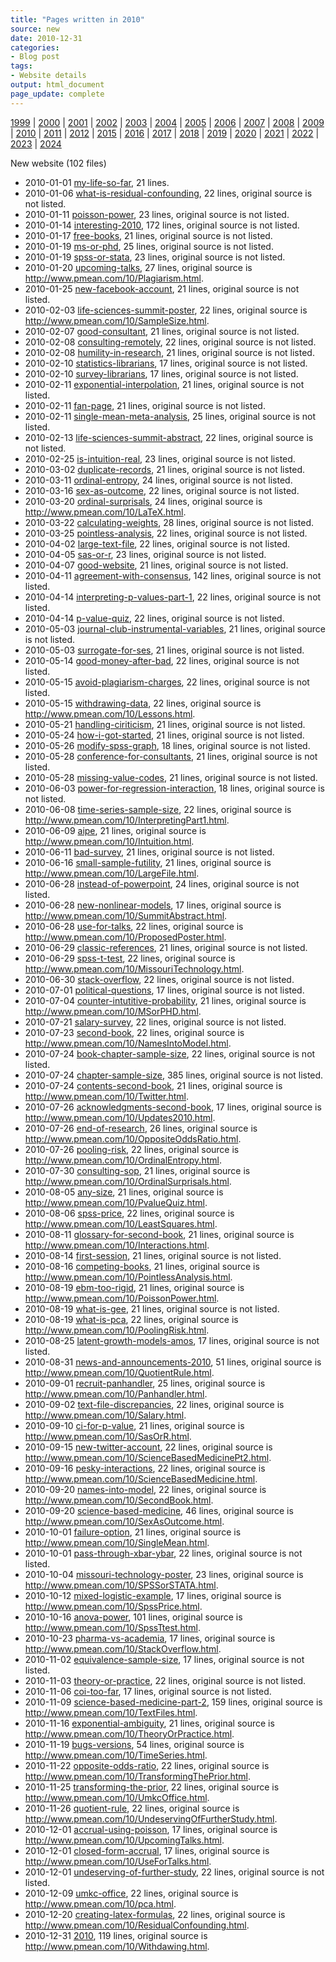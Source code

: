```yaml
---
title: "Pages written in 2010"
source: new
date: 2010-12-31
categories:
- Blog post
tags:
- Website details
output: html_document
page_update: complete
---
```

 
[1999](http://new.pmean.com/1999/) | [2000](http://new.pmean.com/2000/) | [2001](http://new.pmean.com/2001/) | [2002](http://new.pmean.com/2002/) | [2003](http://new.pmean.com/2003/) | [2004](http://new.pmean.com/2004/) | [2005](http://new.pmean.com/2005/) | [2006](http://new.pmean.com/2006/) | [2007](http://new.pmean.com/2007/) | [2008](http://new.pmean.com/2008/) | [2009](http://new.pmean.com/2009/) | [2010](http://new.pmean.com/2010/) | [2011](http://new.pmean.com/2011/) | [2012](http://new.pmean.com/2012/) | [2015](http://new.pmean.com/2015/) | [2016](http://new.pmean.com/2016/) | [2017](http://new.pmean.com/2017/) | [2018](http://new.pmean.com/2018/) | [2019](http://new.pmean.com/2019/) | [2020](http://new.pmean.com/2020/) | [2021](http://new.pmean.com/2021/) | [2022](http://new.pmean.com/2022/) | [2023](http://new.pmean.com/2023/) | [2024](http://new.pmean.com/2024/)
 
New website (102 files)
 
+ 2010-01-01 [my-life-so-far](http://new.pmean.com/my-life-so-far/),  21 lines.  
+ 2010-01-06 [what-is-residual-confounding](http://new.pmean.com/what-is-residual-confounding/),  22 lines, original source is not listed.  
+ 2010-01-11 [poisson-power](http://new.pmean.com/poisson-power/),  23 lines, original source is not listed.  
+ 2010-01-14 [interesting-2010](http://new.pmean.com/interesting-2010/),  172 lines, original source is not listed.  
+ 2010-01-17 [free-books](http://new.pmean.com/free-books/),  21 lines, original source is not listed.  
+ 2010-01-19 [ms-or-phd](http://new.pmean.com/ms-or-phd/),  25 lines, original source is not listed.  
+ 2010-01-19 [spss-or-stata](http://new.pmean.com/spss-or-stata/),  23 lines, original source is not listed.  
+ 2010-01-20 [upcoming-talks](http://new.pmean.com/upcoming-talks/),  27 lines, original source is http://www.pmean.com/10/Plagiarism.html.  
+ 2010-01-25 [new-facebook-account](http://new.pmean.com/new-facebook-account/),  21 lines, original source is not listed.  
+ 2010-02-03 [life-sciences-summit-poster](http://new.pmean.com/life-sciences-summit-poster/),  22 lines, original source is http://www.pmean.com/10/SampleSize.html.  
+ 2010-02-07 [good-consultant](http://new.pmean.com/good-consultant/),  21 lines, original source is not listed.  
+ 2010-02-08 [consulting-remotely](http://new.pmean.com/consulting-remotely/),  22 lines, original source is not listed.  
+ 2010-02-08 [humility-in-research](http://new.pmean.com/humility-in-research/),  21 lines, original source is not listed.  
+ 2010-02-10 [statistics-librarians](http://new.pmean.com/statistics-librarians/),  17 lines, original source is not listed.  
+ 2010-02-10 [survey-librarians](http://new.pmean.com/survey-librarians/),  17 lines, original source is not listed.  
+ 2010-02-11 [exponential-interpolation](http://new.pmean.com/exponential-interpolation/),  21 lines, original source is not listed.  
+ 2010-02-11 [fan-page](http://new.pmean.com/fan-page/),  21 lines, original source is not listed.  
+ 2010-02-11 [single-mean-meta-analysis](http://new.pmean.com/single-mean-meta-analysis/),  25 lines, original source is not listed.  
+ 2010-02-13 [life-sciences-summit-abstract](http://new.pmean.com/life-sciences-summit-abstract/),  22 lines, original source is not listed.  
+ 2010-02-25 [is-intuition-real](http://new.pmean.com/is-intuition-real/),  23 lines, original source is not listed.  
+ 2010-03-02 [duplicate-records](http://new.pmean.com/duplicate-records/),  21 lines, original source is not listed.  
+ 2010-03-11 [ordinal-entropy](http://new.pmean.com/ordinal-entropy/),  24 lines, original source is not listed.  
+ 2010-03-16 [sex-as-outcome](http://new.pmean.com/sex-as-outcome/),  22 lines, original source is not listed.  
+ 2010-03-20 [ordinal-surprisals](http://new.pmean.com/ordinal-surprisals/),  24 lines, original source is http://www.pmean.com/10/LaTeX.html.  
+ 2010-03-22 [calculating-weights](http://new.pmean.com/calculating-weights/),  28 lines, original source is not listed.  
+ 2010-03-25 [pointless-analysis](http://new.pmean.com/pointless-analysis/),  22 lines, original source is not listed.  
+ 2010-04-02 [large-text-file](http://new.pmean.com/large-text-file/),  22 lines, original source is not listed.  
+ 2010-04-05 [sas-or-r](http://new.pmean.com/sas-or-r/),  23 lines, original source is not listed.  
+ 2010-04-07 [good-website](http://new.pmean.com/good-website/),  21 lines, original source is not listed.  
+ 2010-04-11 [agreement-with-consensus](http://new.pmean.com/agreement-with-consensus/),  142 lines, original source is not listed.  
+ 2010-04-14 [interpreting-p-values-part-1](http://new.pmean.com/interpreting-p-values-part-1/),  22 lines, original source is not listed.  
+ 2010-04-14 [p-value-quiz](http://new.pmean.com/p-value-quiz/),  22 lines, original source is not listed.  
+ 2010-05-03 [journal-club-instrumental-variables](http://new.pmean.com/journal-club-instrumental-variables/),  21 lines, original source is not listed.  
+ 2010-05-03 [surrogate-for-ses](http://new.pmean.com/surrogate-for-ses/),  21 lines, original source is not listed.  
+ 2010-05-14 [good-money-after-bad](http://new.pmean.com/good-money-after-bad/),  22 lines, original source is not listed.  
+ 2010-05-15 [avoid-plagiarism-charges](http://new.pmean.com/avoid-plagiarism-charges/),  22 lines, original source is not listed.  
+ 2010-05-15 [withdrawing-data](http://new.pmean.com/withdrawing-data/),  22 lines, original source is http://www.pmean.com/10/Lessons.html.  
+ 2010-05-21 [handling-ciriticism](http://new.pmean.com/handling-ciriticism/),  21 lines, original source is not listed.  
+ 2010-05-24 [how-i-got-started](http://new.pmean.com/how-i-got-started/),  21 lines, original source is not listed.  
+ 2010-05-26 [modify-spss-graph](http://new.pmean.com/modify-spss-graph/),  18 lines, original source is not listed.  
+ 2010-05-28 [conference-for-consultants](http://new.pmean.com/conference-for-consultants/),  21 lines, original source is not listed.  
+ 2010-05-28 [missing-value-codes](http://new.pmean.com/missing-value-codes/),  21 lines, original source is not listed.  
+ 2010-06-03 [power-for-regression-interaction](http://new.pmean.com/power-for-regression-interaction/),  18 lines, original source is not listed.  
+ 2010-06-08 [time-series-sample-size](http://new.pmean.com/time-series-sample-size/),  22 lines, original source is http://www.pmean.com/10/InterpretingPart1.html.  
+ 2010-06-09 [aipe](http://new.pmean.com/aipe/),  21 lines, original source is http://www.pmean.com/10/Intuition.html.  
+ 2010-06-11 [bad-survey](http://new.pmean.com/bad-survey/),  21 lines, original source is not listed.  
+ 2010-06-16 [small-sample-futility](http://new.pmean.com/small-sample-futility/),  21 lines, original source is http://www.pmean.com/10/LargeFile.html.  
+ 2010-06-28 [instead-of-powerpoint](http://new.pmean.com/instead-of-powerpoint/),  24 lines, original source is not listed.  
+ 2010-06-28 [new-nonlinear-models](http://new.pmean.com/new-nonlinear-models/),  17 lines, original source is http://www.pmean.com/10/SummitAbstract.html.  
+ 2010-06-28 [use-for-talks](http://new.pmean.com/use-for-talks/),  22 lines, original source is http://www.pmean.com/10/ProposedPoster.html.  
+ 2010-06-29 [classic-references](http://new.pmean.com/classic-references/),  21 lines, original source is not listed.  
+ 2010-06-29 [spss-t-test](http://new.pmean.com/spss-t-test/),  22 lines, original source is http://www.pmean.com/10/MissouriTechnology.html.  
+ 2010-06-30 [stack-overflow](http://new.pmean.com/stack-overflow/),  22 lines, original source is not listed.  
+ 2010-07-01 [political-questions](http://new.pmean.com/political-questions/),  17 lines, original source is not listed.  
+ 2010-07-04 [counter-intutitive-probability](http://new.pmean.com/counter-intutitive-probability/),  21 lines, original source is http://www.pmean.com/10/MSorPHD.html.  
+ 2010-07-21 [salary-survey](http://new.pmean.com/salary-survey/),  22 lines, original source is not listed.  
+ 2010-07-23 [second-book](http://new.pmean.com/second-book/),  22 lines, original source is http://www.pmean.com/10/NamesIntoModel.html.  
+ 2010-07-24 [book-chapter-sample-size](http://new.pmean.com/book-chapter-sample-size/),  22 lines, original source is not listed.  
+ 2010-07-24 [chapter-sample-size](http://new.pmean.com/chapter-sample-size/),  385 lines, original source is not listed.  
+ 2010-07-24 [contents-second-book](http://new.pmean.com/contents-second-book/),  21 lines, original source is http://www.pmean.com/10/Twitter.html.  
+ 2010-07-26 [acknowledgments-second-book](http://new.pmean.com/acknowledgments-second-book/),  17 lines, original source is http://www.pmean.com/10/Updates2010.html.  
+ 2010-07-26 [end-of-research](http://new.pmean.com/end-of-research/),  26 lines, original source is http://www.pmean.com/10/OppositeOddsRatio.html.  
+ 2010-07-26 [pooling-risk](http://new.pmean.com/pooling-risk/),  22 lines, original source is http://www.pmean.com/10/OrdinalEntropy.html.  
+ 2010-07-30 [consulting-sop](http://new.pmean.com/consulting-sop/),  21 lines, original source is http://www.pmean.com/10/OrdinalSurprisals.html.  
+ 2010-08-05 [any-size](http://new.pmean.com/any-size/),  21 lines, original source is http://www.pmean.com/10/PvalueQuiz.html.  
+ 2010-08-06 [spss-price](http://new.pmean.com/spss-price/),  22 lines, original source is http://www.pmean.com/10/LeastSquares.html.  
+ 2010-08-11 [glossary-for-second-book](http://new.pmean.com/glossary-for-second-book/),  21 lines, original source is http://www.pmean.com/10/Interactions.html.  
+ 2010-08-14 [first-session](http://new.pmean.com/first-session/),  21 lines, original source is not listed.  
+ 2010-08-16 [competing-books](http://new.pmean.com/competing-books/),  21 lines, original source is http://www.pmean.com/10/PointlessAnalysis.html.  
+ 2010-08-19 [ebm-too-rigid](http://new.pmean.com/ebm-too-rigid/),  21 lines, original source is http://www.pmean.com/10/PoissonPower.html.  
+ 2010-08-19 [what-is-gee](http://new.pmean.com/what-is-gee/),  21 lines, original source is not listed.  
+ 2010-08-19 [what-is-pca](http://new.pmean.com/what-is-pca/),  22 lines, original source is http://www.pmean.com/10/PoolingRisk.html.  
+ 2010-08-25 [latent-growth-models-amos](http://new.pmean.com/latent-growth-models-amos/),  17 lines, original source is not listed.  
+ 2010-08-31 [news-and-announcements-2010](http://new.pmean.com/news-and-announcements-2010/),  51 lines, original source is http://www.pmean.com/10/QuotientRule.html.  
+ 2010-09-01 [recruit-panhandler](http://new.pmean.com/recruit-panhandler/),  25 lines, original source is http://www.pmean.com/10/Panhandler.html.  
+ 2010-09-02 [text-file-discrepancies](http://new.pmean.com/text-file-discrepancies/),  22 lines, original source is http://www.pmean.com/10/Salary.html.  
+ 2010-09-10 [ci-for-p-value](http://new.pmean.com/ci-for-p-value/),  21 lines, original source is http://www.pmean.com/10/SasOrR.html.  
+ 2010-09-15 [new-twitter-account](http://new.pmean.com/new-twitter-account/),  22 lines, original source is http://www.pmean.com/10/ScienceBasedMedicinePt2.html.  
+ 2010-09-16 [pesky-interactions](http://new.pmean.com/pesky-interactions/),  22 lines, original source is http://www.pmean.com/10/ScienceBasedMedicine.html.  
+ 2010-09-20 [names-into-model](http://new.pmean.com/names-into-model/),  22 lines, original source is http://www.pmean.com/10/SecondBook.html.  
+ 2010-09-20 [science-based-medicine](http://new.pmean.com/science-based-medicine/),  46 lines, original source is http://www.pmean.com/10/SexAsOutcome.html.  
+ 2010-10-01 [failure-option](http://new.pmean.com/failure-option/),  21 lines, original source is http://www.pmean.com/10/SingleMean.html.  
+ 2010-10-01 [pass-through-xbar-ybar](http://new.pmean.com/pass-through-xbar-ybar/),  22 lines, original source is not listed.  
+ 2010-10-04 [missouri-technology-poster](http://new.pmean.com/missouri-technology-poster/),  23 lines, original source is http://www.pmean.com/10/SPSSorSTATA.html.  
+ 2010-10-12 [mixed-logistic-example](http://new.pmean.com/mixed-logistic-example/),  17 lines, original source is http://www.pmean.com/10/SpssPrice.html.  
+ 2010-10-16 [anova-power](http://new.pmean.com/anova-power/),  101 lines, original source is http://www.pmean.com/10/SpssTtest.html.  
+ 2010-10-23 [pharma-vs-academia](http://new.pmean.com/pharma-vs-academia/),  17 lines, original source is http://www.pmean.com/10/StackOverflow.html.  
+ 2010-11-02 [equivalence-sample-size](http://new.pmean.com/equivalence-sample-size/),  17 lines, original source is not listed.  
+ 2010-11-03 [theory-or-practice](http://new.pmean.com/theory-or-practice/),  22 lines, original source is not listed.  
+ 2010-11-06 [coi-too-far](http://new.pmean.com/coi-too-far/),  17 lines, original source is not listed.  
+ 2010-11-09 [science-based-medicine-part-2](http://new.pmean.com/science-based-medicine-part-2/),  159 lines, original source is http://www.pmean.com/10/TextFiles.html.  
+ 2010-11-16 [exponential-ambiguity](http://new.pmean.com/exponential-ambiguity/),  21 lines, original source is http://www.pmean.com/10/TheoryOrPractice.html.  
+ 2010-11-19 [bugs-versions](http://new.pmean.com/bugs-versions/),  54 lines, original source is http://www.pmean.com/10/TimeSeries.html.  
+ 2010-11-22 [opposite-odds-ratio](http://new.pmean.com/opposite-odds-ratio/),  22 lines, original source is http://www.pmean.com/10/TransformingThePrior.html.  
+ 2010-11-25 [transforming-the-prior](http://new.pmean.com/transforming-the-prior/),  22 lines, original source is http://www.pmean.com/10/UmkcOffice.html.  
+ 2010-11-26 [quotient-rule](http://new.pmean.com/quotient-rule/),  22 lines, original source is http://www.pmean.com/10/UndeservingOfFurtherStudy.html.  
+ 2010-12-01 [accrual-using-poisson](http://new.pmean.com/accrual-using-poisson/),  17 lines, original source is http://www.pmean.com/10/UpcomingTalks.html.  
+ 2010-12-01 [closed-form-accrual](http://new.pmean.com/closed-form-accrual/),  17 lines, original source is http://www.pmean.com/10/UseForTalks.html.  
+ 2010-12-01 [undeserving-of-further-study](http://new.pmean.com/undeserving-of-further-study/),  22 lines, original source is not listed.  
+ 2010-12-09 [umkc-office](http://new.pmean.com/umkc-office/),  22 lines, original source is http://www.pmean.com/10/pca.html.  
+ 2010-12-20 [creating-latex-formulas](http://new.pmean.com/creating-latex-formulas/),  22 lines, original source is http://www.pmean.com/10/ResidualConfounding.html.  
+ 2010-12-31 [2010](http://new.pmean.com/2010/),  119 lines, original source is http://www.pmean.com/10/Withdawing.html.
 
